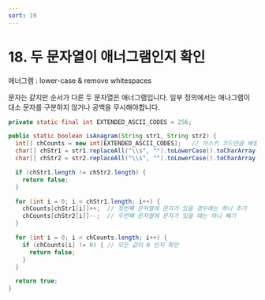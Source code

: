 ```yaml
---
sort: 19
---
```


# 18. 두 문자열이 애너그램인지 확인

애너그램 : lower-case & remove whitespaces

문자는 같지만 순서가 다른 두 문자열은 애너그램입니다. 일부 정의에서는 애나그램이 대소 문자를 구분하지 않거나 공백을 무시해야합니다.

```java
private static final int EXTENDED_ASCII_CODES = 256;

public static boolean isAnagram(String str1, String str2) {
  int[] chCounts = new int[EXTENDED_ASCII_CODES];   // 아스키 코드만큼 배열 선언
  char[] chStr1 = str1.replaceAll("\\s", "").toLowerCase().toCharArray();
  char[] chStr2 = str2.replaceAll("\\s", "").toLowerCase().toCharArray();

  if (chStr1.length != chStr2.length) {
    return false;
  }

  for (int i = 0; i < chStr1.length; i++) {
    chCounts[chStr1[i]]++;  // 첫번쨰 문자열에 문자가 있을 경우에는 하나 추가
    chCounts[chStr2[i]]--;  // 두번쨰 문자열에 문자가 있을 때는 하나 빼기
  }

  for (int i = 0; i < chCounts.length; i++) {
    if (chCounts[i] != 0) { // 모든 값이 0 인지 확인
      return false;
    }
  }

  return true;
}
```